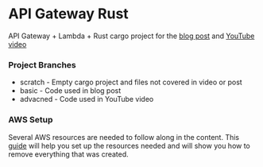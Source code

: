 # API Gateway Rust
API Gateway + Lambda + Rust cargo project for the [blog post]()
and [YouTube video]()

### Project Branches
- scratch - Empty cargo project and files not covered in video or post
- basic - Code used in blog post
- advacned - Code used in YouTube video

### AWS Setup
Several AWS resources are needed to follow along in the content. This [guide]()
will help you set up the resources needed and will show you how to remove everything
that was created.

